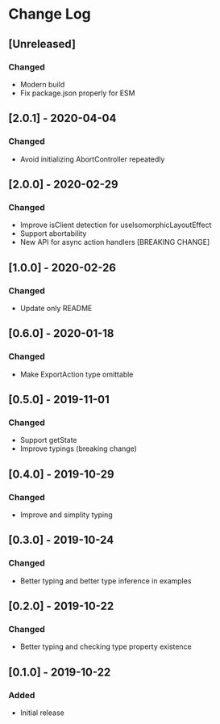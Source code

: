 # Change Log

## [Unreleased]

### Changed
- Modern build
- Fix package.json properly for ESM

## [2.0.1] - 2020-04-04
### Changed
- Avoid initializing AbortController repeatedly

## [2.0.0] - 2020-02-29
### Changed
- Improve isClient detection for useIsomorphicLayoutEffect
- Support abortability
- New API for async action handlers [BREAKING CHANGE]

## [1.0.0] - 2020-02-26
### Changed
- Update only README

## [0.6.0] - 2020-01-18
### Changed
- Make ExportAction type omittable

## [0.5.0] - 2019-11-01
### Changed
- Support getState
- Improve typings (breaking change)

## [0.4.0] - 2019-10-29
### Changed
- Improve and simplity typing

## [0.3.0] - 2019-10-24
### Changed
- Better typing and better type inference in examples

## [0.2.0] - 2019-10-22
### Changed
- Better typing and checking type property existence

## [0.1.0] - 2019-10-22
### Added
- Initial release
